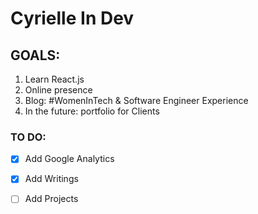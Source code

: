 # Cyrielle In Dev

## GOALS:
1. Learn React.js
1. Online presence
1. Blog: #WomenInTech & Software Engineer Experience
1. In the future: portfolio for Clients

### TO DO:
- [x] Add Google Analytics
- [x] Add Writings
- [ ] Add Projects

